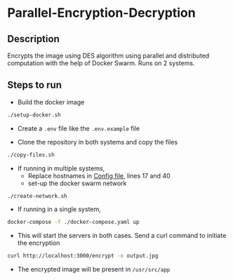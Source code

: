 # Parallel-Encryption-Decryption

## Description

Encrypts the image using DES algorithm using parallel and distributed computation with the help of Docker Swarm. Runs on 2 systems.

## Steps to run

- Build the docker image

```bash
./setup-docker.sh
```

- Create a `.env` file like the `.env.example` file

- Clone the repository in both systems and copy the files

```bash
./copy-files.sh
```

- If running in multiple systems,
  - Replace hostnames in [Config file](./docker-compose.yaml), lines 17 and 40
  - set-up the docker swarm network

```bash
./create-network.sh
```

- If running in a single system,

```bash
docker-compose -f ./docker-compose.yaml up
```

- This will start the servers in both cases. Send a curl command to initiate the encryption

```bash
curl http://localhost:3000/encrypt -o output.jpg
```

- The encrypted image will be present in `/usr/src/app`
